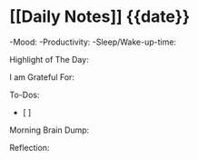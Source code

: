 # [[Daily Notes]] {{date}}

-Mood: 
-Productivity: 
-Sleep/Wake-up-time: 

Highlight of The Day: 


I am Grateful For: 


To-Dos:
- [ ] 

Morning Brain Dump:


Reflection:
